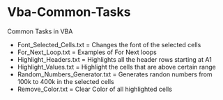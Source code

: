 # Vba-Common-Tasks
Common Tasks in VBA

- Font_Selected_Cells.txt = Changes the font of the selected cells
- For_Next_Loop.txt = Examples of For Next loops
- Highlight_Headers.txt = Highlights all the header rows starting at A1
- Highlight_Values.txt = Highlight the cells that are above certain range
- Random_Numbers_Generator.txt = Generates randon numbers from 100k to 400k in the selected cells
- Remove_Color.txt = Clear Color of all highlighted cells
